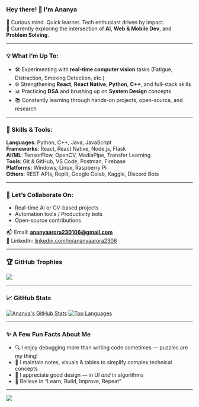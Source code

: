 ### Hey there! 👋 I'm Ananya

🎯 Curious mind. Quick learner. Tech enthusiast driven by impact.  
🚀 Currently exploring the intersection of **AI**, **Web & Mobile Dev**, and **Problem Solving**.

---

### 💡 What I’m Up To:
- 🛠️ Experimenting with **real-time computer vision** tasks (Fatigue, Distraction, Smoking Detection, etc.)
- 🌐 Strengthening **React**, **React Native**, **Python**, **C++**, and full-stack skills
- 📊 Practicing **DSA** and brushing up on **System Design** concepts
- 📚 Constantly learning through hands-on projects, open-source, and research

---

### 🧠 Skills & Tools:
**Languages**: Python, C++, Java, JavaScript  
**Frameworks**: React, React Native, Node.js, Flask  
**AI/ML**: TensorFlow, OpenCV, MediaPipe, Transfer Learning  
**Tools**: Git & GitHub, VS Code, Postman, Firebase  
**Platforms**: Windows, Linux, Raspberry Pi  
**Others**: REST APIs, Replit, Google Colab, Kaggle, Discord Bots

---

### 🤝 Let’s Collaborate On:
- Real-time AI or CV-based projects
- Automation tools / Productivity bots
- Open-source contributions

📬 Email: **ananyaarora230106@gmail.com**  
🔗 LinkedIn: [linkedin.com/in/ananyaarora2306](https://www.linkedin.com/in/ananyaarora2306/)

---

### 🏆 GitHub Trophies
<img align="center" src="https://github-profile-trophy.vercel.app/?username=Ananya2306&margin-w=15&column=7&row=8" />

---

### 📈 GitHub Stats  
[![Ananya's GitHub Stats](https://github-readme-stats.vercel.app/api?username=Ananya2306&show_icons=true&theme=tokyonight&count_private=true)](https://github.com/Ananya2306)
[![Top Languages](https://github-readme-stats.vercel.app/api/top-langs/?username=Ananya2306&layout=compact&theme=tokyonight)](https://github.com/Ananya2306)


---

### ✨ A Few Fun Facts About Me
- 🔍 I enjoy debugging more than writing code sometimes — puzzles are my thing!
- 📓 I maintain notes, visuals & tables to simplify complex technical concepts
- 🎨 I appreciate good design — in UI *and* in algorithms
- 🎯 Believe in “Learn, Build, Improve, Repeat”

---

![](https://hit.yhype.me/github/profile?user_id=63799268)
